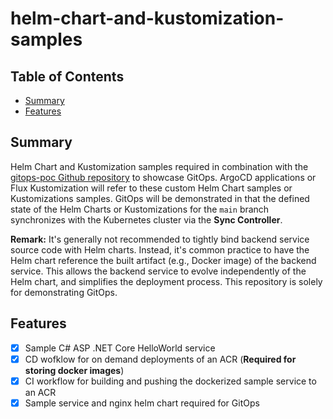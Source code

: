 # helm-chart-and-kustomization-samples

## Table of Contents

+ [Summary](#summary)
+ [Features](#features)

## Summary

Helm Chart and Kustomization samples required in combination with the [gitops-poc Github repository](https://github.com/MGTheTrain/gitops-poc) to showcase GitOps. ArgoCD applications or Flux Kustomization will refer to these custom Helm Chart samples or Kustomizations samples. GitOps will be demonstrated in that the defined state of the Helm Charts or Kustomizations for the `main` branch synchronizes with the Kubernetes cluster via the **Sync Controller**.

**Remark:** It's generally not recommended to tightly bind backend service source code with Helm charts. Instead, it's common practice to have the Helm chart reference the built artifact (e.g., Docker image) of the backend service. This allows the backend service to evolve independently of the Helm chart, and simplifies the deployment process. This repository is solely for demonstrating GitOps.

## Features

- [x] Sample C# ASP .NET Core HelloWorld service 
- [x] CD wofklow for on demand deployments of an ACR (**Required for storing docker images**)
- [x] CI workflow for building and pushing the dockerized sample service to an ACR
- [x] Sample service and nginx helm chart required for GitOps
